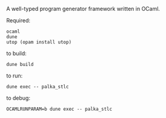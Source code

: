 
A well-typed program generator framework written in OCaml.



Required:
```
ocaml
dune
utop (opam install utop)
```


to build:
```
dune build
```

to run:
```
dune exec -- palka_stlc
```


to debug:
```
OCAMLRUNPARAM=b dune exec -- palka_stlc
```